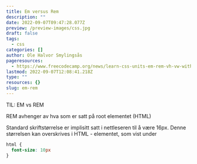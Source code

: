 ```yaml
---
title: Em versus Rem
description: ""
date: 2022-09-07T09:47:28.077Z
preview: /preview-images/css.jpg
draft: false
tags:
  - css
categories: []
author: Ole Halvor Smylingsås
pageresources:
  - https://www.freecodecamp.org/news/learn-css-units-em-rem-vh-vw-with-code-examples/
lastmod: 2022-09-07T12:08:41.218Z
type: ""
resources: {}
slug: em-rem
---
```


TIL: EM vs REM
<!--more-->

REM avhenger av hva som er satt på root elementet (HTML)

Standard skriftstørrelse er implisitt satt i nettleseren til å være 16px. Denne størrelsen kan overskrives i HTML - elementet, som vist under

```css
html {
  font-size: 10px
}
```